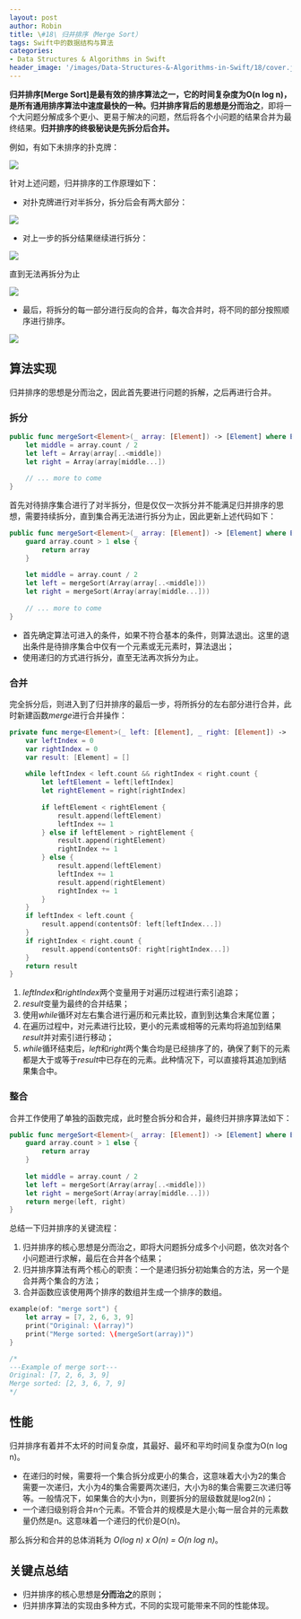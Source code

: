 ```yaml
---
layout: post
author: Robin
title: \#18\ 归并排序（Merge Sort）
tags: Swift中的数据结构与算法
categories:
- Data Structures & Algorithms in Swift
header_image: '/images/Data-Structures-&-Algorithms-in-Swift/18/cover.jpg'
---
```


**归并排序[Merge Sort]**是最有效的排序算法之一，它的时间复杂度为O(n log n)，是所有通用排序算法中速度最快的一种。归并排序背后的思想是**分而治之**，即将一个大问题分解成多个更小、更易于解决的问题，然后将各个小问题的结果合并为最终结果。**归并排序的终极秘诀是先拆分后合并。**

例如，有如下未排序的扑克牌：

![](/images/Data-Structures-&-Algorithms-in-Swift/18/eg-1.png)

针对上述问题，归并排序的工作原理如下：

* 对扑克牌进行对半拆分，拆分后会有两大部分：

![](/images/Data-Structures-&-Algorithms-in-Swift/18/eg-2.png)

* 对上一步的拆分结果继续进行拆分：

![](/images/Data-Structures-&-Algorithms-in-Swift/18/eg-3.png)

直到无法再拆分为止

![](/images/Data-Structures-&-Algorithms-in-Swift/18/eg-4.png)

* 最后，将拆分的每一部分进行反向的合并，每次合并时，将不同的部分按照顺序进行排序。

![](/images/Data-Structures-&-Algorithms-in-Swift/18/eg-5.png)

## 算法实现

归并排序的思想是分而治之，因此首先要进行问题的拆解，之后再进行合并。

### 拆分

```swift
public func mergeSort<Element>(_ array: [Element]) -> [Element] where Element: Comparable {
    let middle = array.count / 2
    let left = Array(array[..<middle])
    let right = Array(array[middle...])
    
    // ... more to come
}
```

首先对待排序集合进行了对半拆分，但是仅仅一次拆分并不能满足归并排序的思想，需要持续拆分，直到集合再无法进行拆分为止，因此更新上述代码如下：

```swift
public func mergeSort<Element>(_ array: [Element]) -> [Element] where Element: Comparable {
    guard array.count > 1 else {
        return array
    }
    
    let middle = array.count / 2
    let left = mergeSort(Array(array[..<middle]))
    let right = mergeSort(Array(array[middle...]))
    
    // ... more to come
}
```

* 首先确定算法可进入的条件，如果不符合基本的条件，则算法退出。这里的退出条件是待排序集合中仅有一个元素或无元素时，算法退出；
* 使用递归的方式进行拆分，直至无法再次拆分为止。

### 合并

完全拆分后，则进入到了归并排序的最后一步，将所拆分的左右部分进行合并，此时新建函数*merge*进行合并操作：

```swift
private func merge<Element>(_ left: [Element], _ right: [Element]) -> [Element] where Element: Comparable {
    var leftIndex = 0
    var rightIndex = 0
    var result: [Element] = []
    
    while leftIndex < left.count && rightIndex < right.count {
        let leftElement = left[leftIndex]
        let rightElement = right[rightIndex]
        
        if leftElement < rightElement {
            result.append(leftElement)
            leftIndex += 1
        } else if leftElement > rightElement {
            result.append(rightElement)
            rightIndex += 1
        } else {
            result.append(leftElement)
            leftIndex += 1
            result.append(rightElement)
            rightIndex += 1
        }
    }
    if leftIndex < left.count {
        result.append(contentsOf: left[leftIndex...])
    }
    if rightIndex < right.count {
        result.append(contentsOf: right[rightIndex...])
    }
    return result
}
```

1. *leftIndex*和*rightIndex*两个变量用于对遍历过程进行索引追踪；
2. *result*变量为最终的合并结果；
3. 使用*while*循环对左右集合进行遍历和元素比较，直到到达集合末尾位置；
4. 在遍历过程中，对元素进行比较，更小的元素或相等的元素均将追加到结果*result*并对索引进行移动；
5. *while*循环结束后，*left*和*right*两个集合均是已经排序了的，确保了剩下的元素都是大于或等于*result*中已存在的元素。此种情况下，可以直接将其追加到结果集合中。

### 整合

合并工作使用了单独的函数完成，此时整合拆分和合并，最终归并排序算法如下：

```swift
public func mergeSort<Element>(_ array: [Element]) -> [Element] where Element: Comparable {
    guard array.count > 1 else {
        return array
    }
    
    let middle = array.count / 2
    let left = mergeSort(Array(array[..<middle]))
    let right = mergeSort(Array(array[middle...]))
    return merge(left, right)
}
```

总结一下归并排序的关键流程：

1. 归并排序的核心思想是分而治之，即将大问题拆分成多个小问题，依次对各个小问题进行求解，最后在合并各个结果；
2. 归并排序算法有两个核心的职责：一个是递归拆分初始集合的方法，另一个是合并两个集合的方法；
3. 合并函数应该使用两个排序的数组并生成一个排序的数组。

```swift
example(of: "merge sort") {
    let array = [7, 2, 6, 3, 9]
    print("Original: \(array)")
    print("Merge sorted: \(mergeSort(array))")
}

/*
---Example of merge sort---
Original: [7, 2, 6, 3, 9]
Merge sorted: [2, 3, 6, 7, 9]
*/
```

## 性能

归并排序有着并不太坏的时间复杂度，其最好、最坏和平均时间复杂度为O(n log n)。

* 在递归的时候，需要将一个集合拆分成更小的集合，这意味着大小为2的集合需要一次递归，大小为4的集合需要两次递归，大小为8的集合需要三次递归等等。一般情况下，如果集合的大小为n，则要拆分的层级数就是log2(n)；
* 一个递归级别将合并n个元素。不管合并的规模是大是小;每一层合并的元素数量仍然是n。这意味着一个递归的代价是O(n)。

那么拆分和合并的总体消耗为 *O(log n) x O(n) = O(n log n)*。

## 关键点总结

* 归并排序的核心思想是**分而治之**的原则；
* 归并排序算法的实现由多种方式，不同的实现可能带来不同的性能体现。
